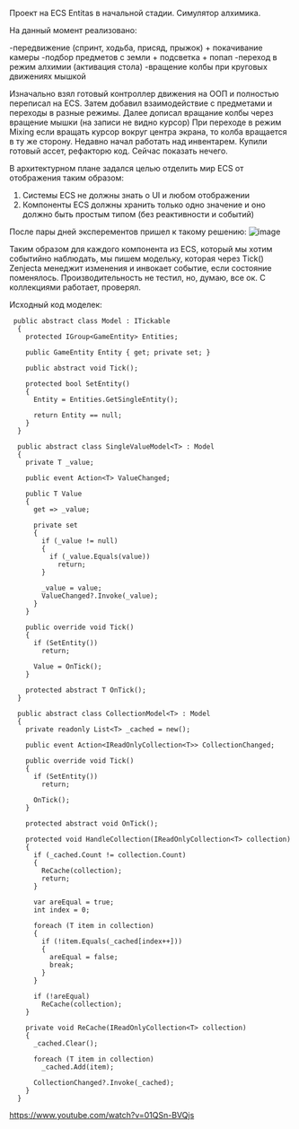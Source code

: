 

Проект на ECS Entitas в начальной стадии.
Симулятор алхимика.

На данный момент реализовано:

-передвижение (спринт, ходьба, присяд, прыжок) + покачивание камеры
-подбор предметов с земли + подсветка + попап
-переход в режим алхимии (активация стола)
-вращение колбы при круговых движениях мышкой

Изначально взял готовый контроллер движения на ООП и полностью переписал на ECS.
Затем добавил взаимодействие с предметами и переходы в разные режимы.
Далее дописал вращание колбы через вращение мышки (на записи не видно курсор) При переходе в режим Mixing если вращать курсор вокруг центра экрана, то колба вращается в ту же сторону. 
Недавно начал работать над инвентарем. Купили готовый ассет, рефакторю код. Сейчас показать нечего.

В архитектурном плане задался целью отделить мир ECS от отображения таким образом:
1. Системы ECS не должны знать о UI и любом отображении
2. Компоненты ECS должны хранить только одно значение и оно должно быть простым типом (без реактивности и событий)

После пары дней эксперементов пришел к такому решению:
![image](https://github.com/user-attachments/assets/15816f86-412d-4b7e-9b95-3761721f61fe)

Таким образом для каждого компонента из ECS, который мы хотим событийно наблюдать, мы пишем модельку, которая через Tick() Zenjecta менеджит изменения и инвокает событие, если состояние поменялось. Производительность не тестил, но, думаю, все ок. С коллекциями работает, проверял.


Исходный код моделек:
```
 public abstract class Model : ITickable
  {
    protected IGroup<GameEntity> Entities;
    
    public GameEntity Entity { get; private set; }
    
    public abstract void Tick();

    protected bool SetEntity()
    {
      Entity = Entities.GetSingleEntity();

      return Entity == null;
    }
  }
```

```
  public abstract class SingleValueModel<T> : Model
  {
    private T _value;

    public event Action<T> ValueChanged;

    public T Value
    {
      get => _value;

      private set
      {
        if (_value != null)
        {
          if (_value.Equals(value))
            return;
        }

        _value = value;
        ValueChanged?.Invoke(_value);
      }
    }

    public override void Tick()
    {
      if (SetEntity())
        return;

      Value = OnTick();
    }

    protected abstract T OnTick();
  }
```
```
  public abstract class CollectionModel<T> : Model
  {
    private readonly List<T> _cached = new();

    public event Action<IReadOnlyCollection<T>> CollectionChanged;

    public override void Tick()
    {
      if (SetEntity())
        return;

      OnTick();
    }

    protected abstract void OnTick();

    protected void HandleCollection(IReadOnlyCollection<T> collection)
    {
      if (_cached.Count != collection.Count)
      {
        ReCache(collection);
        return;
      }

      var areEqual = true;
      int index = 0;

      foreach (T item in collection)
      {
        if (!item.Equals(_cached[index++]))
        {
          areEqual = false;
          break;
        }
      }

      if (!areEqual)
        ReCache(collection);
    }

    private void ReCache(IReadOnlyCollection<T> collection)
    {
      _cached.Clear();

      foreach (T item in collection)
        _cached.Add(item);

      CollectionChanged?.Invoke(_cached);
    }
  }
  ```


https://www.youtube.com/watch?v=01QSn-BVQjs
